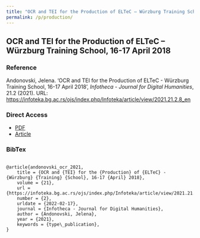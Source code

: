```yaml
---
title: "OCR and TEI for the Production of ELTeC – Würzburg Training School, 16-17 April 2018"
permalink: /p/production/
---
```


<meta name="citation_title" content="OCR and TEI for the Production of ELTeC – Würzburg Training School, 16-17 April 2018">
<meta name="citation_author" content="Jelena Andonovski">
<meta name="citation_publication_date" content="2021">
<meta name="citation_journal_name" content="Infotheca - Journal for Digital Humanities">
<meta name="citattion_journal_issue" content="21.2">

## OCR and TEI for the Production of ELTeC – Würzburg Training School, 16-17 April 2018

### Reference

Andonovski, Jelena. ‘OCR and TEI for the Production of ELTeC - Würzburg Training School, 16-17 April 2018’, _Infotheca - Journal for Digital Humanities_, 21.2 (2021). URL: https://infoteka.bg.ac.rs/ojs/index.php/Infoteka/article/view/2021.21.2.8_en

### Direct Access

- [PDF](https://github.com/distantreading/compendium/blob/main/f/production.pdf)
- [Article](https://infoteka.bg.ac.rs/ojs/index.php/Infoteka/article/view/2021.21.2.8_en/252)

### BibTex

```

@article{andonovski_ocr_2021,
	title = {OCR and {TEI} for the {Production} of {ELTeC} - {Würzburg} {Training} {School}, 16-17 {April} 2018},
	volume = {21},
	url = {https://infoteka.bg.ac.rs/ojs/index.php/Infoteka/article/view/2021.21.2.8_en},
	number = {2},
	urldate = {2022-02-17},
	journal = {Infotheca - Journal for Digital Humanities},
	author = {Andonovski, Jelena},
	year = {2021},
	keywords = {type\_publication},
}

```

<span class='Z3988' title='url_ver=Z39.88-2004&amp;ctx_ver=Z39.88-2004&amp;rfr_id=info%3Asid%2Fzotero.org%3A2&amp;rft_val_fmt=info%3Aofi%2Ffmt%3Akev%3Amtx%3Ajournal&amp;rft.genre=article&amp;rft.atitle=OCR%20and%20TEI%20for%20the%20Production%20of%20ELTeC%20-%20W%C3%BCrzburg%20Training%20School%2C%2016-17%20April%202018&amp;rft.jtitle=Infotheca%20-%20Journal%20for%20Digital%20Humanities&amp;rft.volume=21&amp;rft.issue=2&amp;rft.aufirst=Jelena&amp;rft.aulast=Andonovski&amp;rft.au=Jelena%20Andonovski&amp;rft.date=2021'></span>
